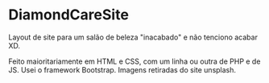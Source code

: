 # DiamondCareSite
Layout de site para um salão de beleza "inacabado" e não tenciono acabar XD.

Feito maioritariamente em HTML e CSS, com um linha ou outra de PHP e de JS.
Usei o framework Bootstrap.
Imagens retiradas do site unsplash.
